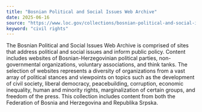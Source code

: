 ```yaml
---
title: "Bosnian Political and Social Issues Web Archive"
date: 2025-06-16
source: "https://www.loc.gov/collections/bosnian-political-and-social-issues-web-archive/about-this-collection/"
keyword: "civil rights"
---
```


The Bosnian Political and Social Issues Web Archive is comprised of sites that address political and social issues and inform public policy. Content includes websites of Bosnian-Herzegovinian political parties, non-governmental organizations, voluntary associations, and think tanks. The selection of websites represents a diversity of organizations from a vast array of political stances and viewpoints on topics such as the development of civil society, liberal democracy, peacebuilding, corruption, economic inequality, human and minority rights, marginalization of certain groups, and freedom of the press. This collection includes content from both the Federation of Bosnia and Herzegovina and Republika Srpska.

